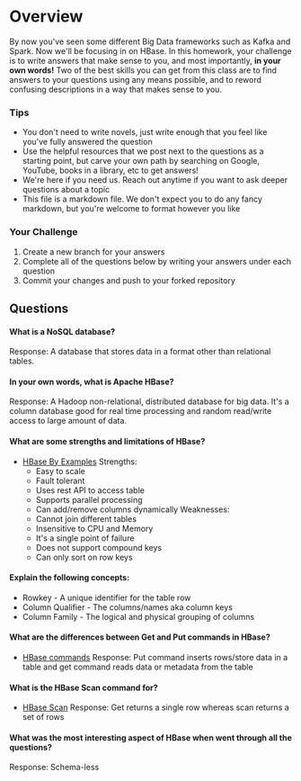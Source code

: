 # Overview

By now you've seen some different Big Data frameworks such as Kafka and Spark. Now we'll be focusing in on HBase. In this homework, your
challenge is to write answers that make sense to you, and most importantly, **in your own words!**
Two of the best skills you can get from this class are to find answers to your questions using any means possible, and to
reword confusing descriptions in a way that makes sense to you. 

### Tips
* You don't need to write novels, just write enough that you feel like you've fully answered the question
* Use the helpful resources that we post next to the questions as a starting point, but carve your own path by searching on Google, YouTube, books in a library, etc to get answers!
* We're here if you need us. Reach out anytime if you want to ask deeper questions about a topic 
* This file is a markdown file. We don't expect you to do any fancy markdown, but you're welcome to format however you like

### Your Challenge
1. Create a new branch for your answers 
2. Complete all of the questions below by writing your answers under each question
3. Commit your changes and push to your forked repository

## Questions
#### What is a NoSQL database?
Response: A database that stores data in a format other than relational tables.

#### In your own words, what is Apache HBase? 
Response: A Hadoop non-relational, distributed database for big data. It's a column database good for real time processing and random read/write access to large amount of data.

#### What are some strengths and limitations of HBase? 
* [HBase By Examples](https://sparkbyexamples.com/apache-hbase-tutorial/)
Strengths:
  * Easy to scale
  * Fault tolerant
  * Uses rest API to access table
  * Supports parallel processing
  * Can add/remove columns dynamically 
Weaknesses: 
  * Cannot join different tables
  * Insensitive to CPU and Memory
  * It's a single point of failure
  * Does not support compound keys
  * Can only sort on row keys 

#### Explain the following concepts: 
* Rowkey - A unique identifier for the table row
* Column Qualifier - The columns/names aka column keys
* Column Family - The logical and physical grouping of columns

#### What are the differences between Get and Put commands in HBase? 
* [HBase commands](https://www.tutorialspoint.com/hbase/hbase_create_data.htm)
Response: Put command inserts rows/store data in a table and get command reads data or metadata from the table
  
#### What is the HBase Scan command for? 
* [HBase Scan](https://www.tutorialspoint.com/hbase/hbase_scan.htm)
Response: Get returns a single row whereas scan returns a set of rows

#### What was the most interesting aspect of HBase when went through all the questions? 
Response: Schema-less 